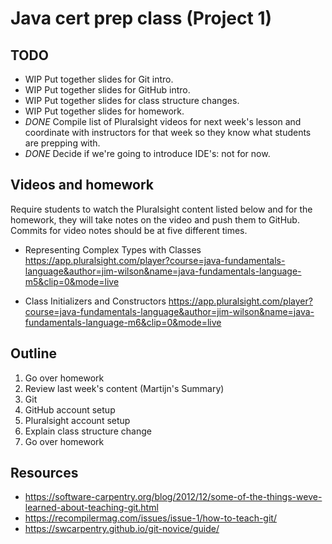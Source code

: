 # Java cert prep class (Project 1)

## TODO

- WIP Put together slides for Git intro.
- WIP Put together slides for GitHub intro.
- WIP Put together slides for class structure changes.
- WIP Put together slides for homework.
- *DONE* Compile list of Pluralsight videos for next week's lesson and
  coordinate with instructors for that week so they know what students are
  prepping with.
- *DONE* Decide if we're going to introduce IDE's: not for now.

## Videos and homework

Require students to watch the Pluralsight content listed below and for the
homework, they will take notes on the video and push them to GitHub. Commits
for video notes should be at five different times.

- Representing Complex Types with Classes
  https://app.pluralsight.com/player?course=java-fundamentals-language&author=jim-wilson&name=java-fundamentals-language-m5&clip=0&mode=live

- Class Initializers and Constructors
  https://app.pluralsight.com/player?course=java-fundamentals-language&author=jim-wilson&name=java-fundamentals-language-m6&clip=0&mode=live

## Outline

1. Go over homework
2. Review last week's content (Martijn's Summary)
3. Git
4. GitHub account setup
5. Pluralsight account setup
6. Explain class structure change
7. Go over homework

## Resources

- https://software-carpentry.org/blog/2012/12/some-of-the-things-weve-learned-about-teaching-git.html
- https://recompilermag.com/issues/issue-1/how-to-teach-git/
- https://swcarpentry.github.io/git-novice/guide/

